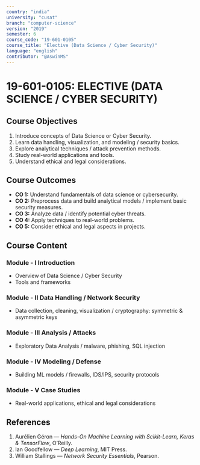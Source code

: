 ```yaml
---
country: "india"
university: "cusat"
branch: "computer-science"
version: "2019"
semester: 6
course_code: "19-601-0105"
course_title: "Elective (Data Science / Cyber Security)"
language: "english"
contributor: "@AswinMS"
---
```


# 19-601-0105: ELECTIVE (DATA SCIENCE / CYBER SECURITY)

## Course Objectives
1. Introduce concepts of Data Science or Cyber Security.
2. Learn data handling, visualization, and modeling / security basics.
3. Explore analytical techniques / attack prevention methods.
4. Study real-world applications and tools.
5. Understand ethical and legal considerations.

## Course Outcomes
* **CO 1:** Understand fundamentals of data science or cybersecurity.
* **CO 2:** Preprocess data and build analytical models / implement basic security measures.
* **CO 3:** Analyze data / identify potential cyber threats.
* **CO 4:** Apply techniques to real-world problems.
* **CO 5:** Consider ethical and legal aspects in projects.

## Course Content

### Module - I Introduction
* Overview of Data Science / Cyber Security
* Tools and frameworks

### Module - II Data Handling / Network Security
* Data collection, cleaning, visualization / cryptography: symmetric & asymmetric keys

### Module - III Analysis / Attacks
* Exploratory Data Analysis / malware, phishing, SQL injection

### Module - IV Modeling / Defense
* Building ML models / firewalls, IDS/IPS, security protocols

### Module - V Case Studies
* Real-world applications, ethical and legal considerations

## References
1. Aurélien Géron — *Hands-On Machine Learning with Scikit-Learn, Keras & TensorFlow*, O’Reilly.
2. Ian Goodfellow — *Deep Learning*, MIT Press.
3. William Stallings — *Network Security Essentials*, Pearson.
